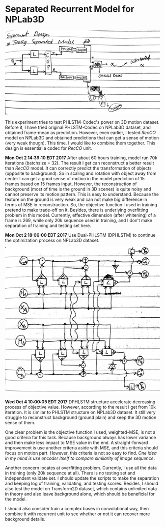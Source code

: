 # Separated Recurrent Model for NPLab3D

![PHLSTM Codec Desgin](material/PHLSTM-Codec.jpg)

This experiment tries to test PHLSTM-Codec's power on 3D motion dataset. Before it, I have tried original PHLSTM-Codec on NPLab3D dataset, and obtained frame-mean as prediction. However, even earlier, I tested *RecCO* model on NPLab3D and obtained predictions that can get a sense of motion (very weak though). This time, I would like to combine them together. This design is essential a codec for *RecCO* unit.

**Mon Oct  2 14:39:10 EDT 2017**
After about 60 hours training, model run 70k iterations (batchsize = 32). The result I get can reconstruct a better result than *RecCO* model. It can correctly predict the transformation of objects (opposite to background). So in scaling and rotation with object away from center I can get a good sense of motion in the model prediction of 15 frames based on 15 frames input. However, the reconstruction of background (most of time is the ground in 3D scenes) is quite noisy and cannot preserve its motion pattern. This is easy to understand. Because the texture on the ground is very weak and can not make big difference in terms of MSE in reconstruction. So, the objective function I used in training pretend to make trade-off on it. Besides, there is underlying overfitting problem in this model. Currently, effective dimension (after whitening) of a frame is 269, while only 20k sequence used in training, and I don't make separation of training and testing set here.

**Mon Oct  2 18:06:00 EDT 2017**
Use Dual-PHLSTM (DPHLSTM) to continue the optimization process on NPLab3D dataset.

![DPHLSTM Inner Structure](material/DPHLSTM-Codec.jpg)

**Wed Oct  4 10:00:05 EDT 2017**
DPHLSTM structure accelerate decreasing process of objective value. However, according to the result I get from 10k iteration. It is similar to PHLSTM structure on NPLab3D dataset. It still very struggle to reconstruct background (ground plain) and keep the 3D motion sense of them. 

One clear problem is the objective function I used, weighted-MSE, is not a good criteria for this task. Because background always has lower variance and then make less impact to MSE value in the end. A straight-forward improvement is use another criteria aside with MSE, and this criteria should focus on motion part. However, this criteria is not so easy to find. *One idea in my mind is use encoder itself to compare similarity of image sequence*.

Another concern locates at overfitting problem. Currently, I use all the data in training (only 20k sequence at all). There is no testing set and independent validate set. I should update the scripts to make the separation and keeping log of training, validating, and testing scores. Besides, I should also test the model on Transform2D dataset, which contains unlimited data in theory and also leave background alone, which should be beneficial for the model.

I should also consider train a complex bases in convolutional way, then combine it with recurrent unit to see whether or not it can recover more background details.
